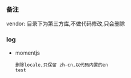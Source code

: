 ### 备注


vendor:  目录下为第三方库,不做代码修改,只会删除

### log

- momentjs

      删除locale,只保留 zh-cn,以代码内置的en
      test
